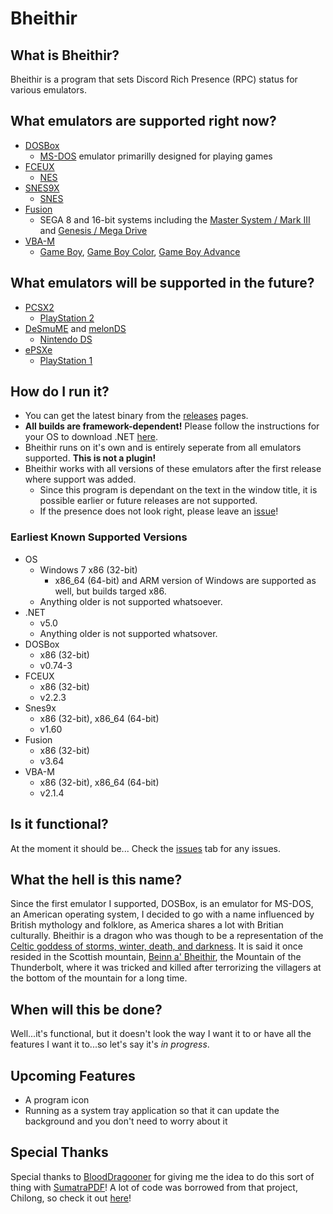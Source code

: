 # Bheithir

## What is Bheithir?
Bheithir is a program that sets Discord Rich Presence (RPC) status for various emulators. 

## What emulators are supported right now?
- [DOSBox](https://www.dosbox.com/)
    - [MS-DOS](https://en.wikipedia.org/wiki/MS-DOS) emulator primarilly designed for playing games
- [FCEUX](http://www.fceux.com/web/home.html)
    - [NES](https://en.wikipedia.org/wiki/Nintendo_Entertainment_System)
- [SNES9X](http://www.snes9x.com/)
    - [SNES](https://en.wikipedia.org/wiki/Super_Nintendo_Entertainment_System)
- [Fusion](https://segaretro.org/Kega_Fusion)
    - SEGA 8 and 16-bit systems including the [Master System / Mark III](https://en.wikipedia.org/wiki/Super_Nintendo_Entertainment_System) and [Genesis / Mega Drive](https://en.wikipedia.org/wiki/Sega_Genesis)
- [VBA-M](https://github.com/visualboyadvance-m/visualboyadvance-m)
    - [Game Boy](https://en.wikipedia.org/wiki/Game_Boy), [Game Boy Color](https://en.wikipedia.org/wiki/Game_Boy_Color), [Game Boy Advance](https://en.wikipedia.org/wiki/Game_Boy_Advance)

## What emulators will be supported in the future?
- [PCSX2](https://pcsx2.net/)
    - [PlayStation 2](https://en.wikipedia.org/wiki/PlayStation_2)
- [DeSmuME](http://desmume.org/) and [melonDS](http://melonds.kuribo64.net/)
    - [Nintendo DS](https://en.wikipedia.org/wiki/Nintendo_DS)
- [ePSXe](https://www.epsxe.com/)
    - [PlayStation 1](https://en.wikipedia.org/wiki/PlayStation_(console))

## How do I run it?
- You can get the latest binary from the [releases](https://github.com/MechaDragonX/Bheithir/releases) pages.
- **All builds are framework-dependent!** Please follow the instructions for your OS to download .NET [here](https://dotnet.microsoft.com/download/dotnet/).
- Bheithir runs on it's own and is entirely seperate from all emulators supported. **This is not a plugin!**
- Bheithir works with all versions of these emulators after the first release where support was added.
    - Since this program is dependant on the text in the window title, it is possible earlier or future releases are not supported.
    - If the presence does not look right, please leave an [issue](https://github.com/MechaDragonX/Bheithir/issues)!

### Earliest Known Supported Versions
- OS
    - Windows 7 x86 (32-bit)
        - x86_64 (64-bit) and ARM version of Windows are supported as well, but builds targed x86.
    - Anything older is not supported whatsoever.
- .NET
    - v5.0
    - Anything older is not supported whatsover.
- DOSBox
    - x86 (32-bit)
    - v0.74-3
- FCEUX
    - x86 (32-bit)
    - v2.2.3
- Snes9x
    - x86 (32-bit), x86_64 (64-bit)
    - v1.60
- Fusion
    - x86 (32-bit)
    - v3.64
- VBA-M
    - x86 (32-bit), x86_64 (64-bit)
    - v2.1.4

## Is it functional?
At the moment it should be... Check the [issues](https://github.com/MechaDragonX/Bheithir/issues) tab for any issues.

## What the hell is this name?
Since the first emulator I supported, DOSBox, is an emulator for MS-DOS, an American operating system, I decided to go with a name influenced by British mythology and folklore, as America shares a lot with Britian culturally. Bheithir is a dragon who was though to be a representation of the [Celtic goddess of storms, winter, death, and darkness](https://books.google.com/books?id=XPoRSLTkhtsC&pg=PA179&lpg=PA179&dq=bheithir+scotland&source=bl&ots=h2FaVFtlKN&sig=ACfU3U0fPo-tvlrPfv6CW9OVvdrHlOE66g&hl=en&ppis=_e&sa=X&ved=2ahUKEwjKiInks77oAhWuGTQIHZbbAToQ6AEwCXoECB4QAQ#v=onepage&q=bheithir%20scotland&f=false). It is said it once resided in the Scottish mountain, [Beinn a' Bheithir](https://en.wikipedia.org/wiki/Beinn_a%27_Bheithir), the Mountain of the Thunderbolt, where it was tricked and killed after terrorizing the villagers at the bottom of the mountain for a long time.

## When will this be done?
Well...it's functional, but it doesn't look the way I want it to or have all the features I want it to...so let's say it's *in progress*.

## Upcoming Features
- A program icon
- Running as a system tray application so that it can update the background and you don't need to worry about it

## Special Thanks
Special thanks to [BloodDragooner](https://github.com/BloodDragooner) for giving me the idea to do this sort of thing with [SumatraPDF](https://github.com/sumatrapdfreader/sumatrapdf)! A lot of code was borrowed from that project, Chilong, so check it out [here](https://github.com/MechaDragonX/Chilong)!
